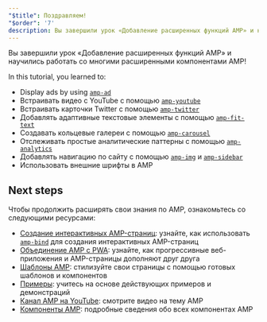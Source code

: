 ```yaml
---
"$title": Поздравляем!
"$order": '7'
description: Вы завершили урок «Добавление расширенных функций AMP» и научились работать со многими расширенными компонентами AMP!
---
```


Вы завершили урок «Добавление расширенных функций AMP» и научились работать со многими расширенными компонентами AMP!

In this tutorial, you learned to:

- Display ads by using [`amp-ad`](../../../../documentation/components/reference/amp-ad.md)
- Встраивать видео с YouTube с помощью [`amp-youtube`](../../../../documentation/components/reference/amp-youtube.md)
- Встраивать карточки Twitter с помощью [`amp-twitter`](../../../../documentation/components/reference/amp-twitter.md)
- Добавлять адаптивные текстовые элементы с помощью [`amp-fit-text`](../../../../documentation/components/reference/amp-fit-text.md)
- Создавать кольцевые галереи с помощью [`amp-carousel`](../../../../documentation/components/reference/amp-carousel.md)
- Отслеживать простые аналитические паттерны с помощью [`amp-analytics`](../../../../documentation/components/reference/amp-analytics.md)
- Добавлять навигацию по сайту с помощью [`amp-img`](../../../../documentation/components/reference/amp-img.md) и [`amp-sidebar`](../../../../documentation/components/reference/amp-sidebar.md)
- Использовать внешние шрифты в AMP

## Next steps

Чтобы продолжить расширять свои знания по AMP, ознакомьтесь со следующими ресурсами:

- [Создание интерактивных AMP-страниц](../../../../documentation/guides-and-tutorials/develop/interactivity/index.md): узнайте, как использовать [`amp-bind`](../../../../documentation/components/reference/amp-bind.md) для создания интерактивных AMP-страниц
- [Объединение AMP с PWA](../../../../documentation/guides-and-tutorials/integrate/amp-in-pwa.md): узнайте, как прогрессивные веб-приложения и AMP-страницы дополняют друг друга
- [Шаблоны AMP](../../../../documentation/templates/index.html): стилизуйте свои страницы с помощью готовых шаблонов и компонентов
- [Примеры](../../../../documentation/examples/index.html): учитесь на основе действующих примеров и демонстраций
- [Канал AMP на YouTube](https://www.youtube.com/channel/UCXPBsjgKKG2HqsKBhWA4uQw): смотрите видео на тему AMP
- [Компоненты AMP](../../../../documentation/components/index.html): подробные сведения обо всех компонентах AMP
